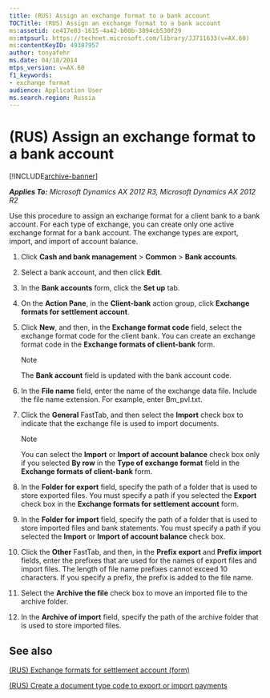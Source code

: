 ```yaml
---
title: (RUS) Assign an exchange format to a bank account
TOCTitle: (RUS) Assign an exchange format to a bank account
ms:assetid: ce417e03-1615-4a42-b00b-3894cb530f29
ms:mtpsurl: https://technet.microsoft.com/library/JJ711633(v=AX.60)
ms:contentKeyID: 49387957
author: tonyafehr
ms.date: 04/18/2014
mtps_version: v=AX.60
f1_keywords:
- exchange format
audience: Application User
ms.search.region: Russia
---
```


# (RUS) Assign an exchange format to a bank account 


[!INCLUDE[archive-banner](includes/archive-banner.md)]


_**Applies To:** Microsoft Dynamics AX 2012 R3, Microsoft Dynamics AX 2012 R2_

Use this procedure to assign an exchange format for a client bank to a bank account. For each type of exchange, you can create only one active exchange format for a bank account. The exchange types are export, import, and import of account balance.

1.  Click **Cash and bank management** \> **Common** \> **Bank accounts**.

2.  Select a bank account, and then click **Edit**.

3.  In the **Bank accounts** form, click the **Set up** tab.

4.  On the **Action Pane**, in the **Client-bank** action group, click **Exchange formats for settlement account**.

5.  Click **New**, and then, in the **Exchange format code** field, select the exchange format code for the client bank. You can create an exchange format code in the **Exchange formats of client-bank** form.
    

    > [!NOTE]
    > <P>The <STRONG>Bank account</STRONG> field is updated with the bank account code.</P>



6.  In the **File name** field, enter the name of the exchange data file. Include the file name extension. For example, enter Bm\_pvl.txt.

7.  Click the **General** FastTab, and then select the **Import** check box to indicate that the exchange file is used to import documents.
    

    > [!NOTE]
    > <P>You can select the <STRONG>Import</STRONG> or <STRONG>Import of account balance</STRONG> check box only if you selected <STRONG>By row</STRONG> in the <STRONG>Type of exchange format</STRONG> field in the <STRONG>Exchange formats of client-bank</STRONG> form.</P>



8.  In the **Folder for export** field, specify the path of a folder that is used to store exported files. You must specify a path if you selected the **Export** check box in the **Exchange formats for settlement account** form.

9.  In the **Folder for import** field, specify the path of a folder that is used to store imported files and bank statements. You must specify a path if you selected the **Import** or **Import of account balance** check box.

10. Click the **Other** FastTab, and then, in the **Prefix export** and **Prefix import** fields, enter the prefixes that are used for the names of export files and import files. The length of file name prefixes cannot exceed 10 characters. If you specify a prefix, the prefix is added to the file name.

11. Select the **Archive the file** check box to move an imported file to the archive folder.

12. In the **Archive of import** field, specify the path of the archive folder that is used to store imported files.

## See also

[(RUS) Exchange formats for settlement account (form)](https://technet.microsoft.com/library/jj733282\(v=ax.60\))

[(RUS) Create a document type code to export or import payments](rus-create-a-document-type-code-to-export-or-import-payments.md)

  


